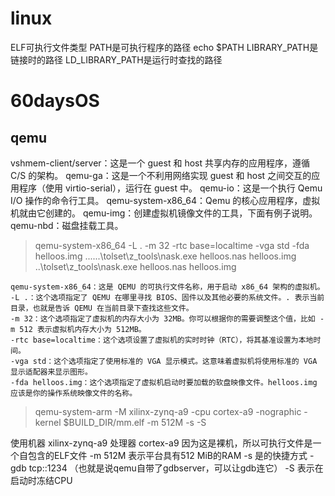 # linux
ELF可执行文件类型
PATH是可执行程序的路径  echo $PATH
LIBRARY_PATH是链接时的路径
LD_LIBRARY_PATH是运行时查找的路径

# 60daysOS
## qemu

vshmem-client/server：这是一个 guest 和 host 共享内存的应用程序，遵循 C/S 的架构。
qemu-ga：这是一个不利用网络实现 guest 和 host 之间交互的应用程序（使用 virtio-serial），运行在 guest 中。
qemu-io：这是一个执行 Qemu I/O 操作的命令行工具。
qemu-system-x86_64：Qemu 的核心应用程序，虚拟机就由它创建的。
qemu-img：创建虚拟机镜像文件的工具，下面有例子说明。
qemu-nbd：磁盘挂载工具。

>qemu-system-x86_64 -L . -m 32 -rtc base=localtime -vga std -fda helloos.img
>..\..\..\tolset\z_tools\nask.exe helloos.nas helloos.img
> ..\tolset\z_tools\nask.exe helloos.nas helloos.img
```
qemu-system-x86_64：这是 QEMU 的可执行文件名称，用于启动 x86_64 架构的虚拟机。
-L .：这个选项指定了 QEMU 在哪里寻找 BIOS、固件以及其他必要的系统文件。. 表示当前目录，也就是告诉 QEMU 在当前目录下查找这些文件。
-m 32：这个选项指定了虚拟机的内存大小为 32MB。你可以根据你的需要调整这个值，比如 -m 512 表示虚拟机内存大小为 512MB。
-rtc base=localtime：这个选项设置了虚拟机的实时时钟（RTC），将其基准设置为本地时间。
-vga std：这个选项指定了使用标准的 VGA 显示模式。这意味着虚拟机将使用标准的 VGA 显示适配器来显示图形。
-fda helloos.img：这个选项指定了虚拟机启动时要加载的软盘映像文件。helloos.img 应该是你的操作系统映像文件的名称。
```
> qemu-system-arm -M xilinx-zynq-a9 -cpu cortex-a9 -nographic -kernel $BUILD_DIR/mm.elf -m 512M -s -S

使用机器 xilinx-zynq-a9
处理器 cortex-a9
因为这是裸机，所以可执行文件是一个自包含的ELF文件
-m 512M 表示平台具有512 MiB的RAM
-s 是的快捷方式 -gdb tcp::1234 （也就是说qemu自带了gdbserver，可以让gdb连它）
-S 表示在启动时冻结CPU
